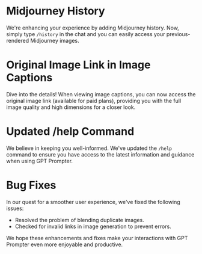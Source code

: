 # Midjourney History
  We're enhancing your experience by adding Midjourney history. Now, simply type `/history` in the chat and you can easily access your previous-rendered Midjourney images.

# Original Image Link in Image Captions
  Dive into the details! When viewing image captions, you can now access the original image link (available for paid plans), providing you with the full image quality and high dimensions for a closer look.

# Updated /help Command
  We believe in keeping you well-informed. We've updated the `/help` command to ensure you have access to the latest information and guidance when using GPT Prompter.

# Bug Fixes
  In our quest for a smoother user experience, we've fixed the following issues:
  
  - Resolved the problem of blending duplicate images.
  - Checked for invalid links in image generation to prevent errors.

We hope these enhancements and fixes make your interactions with GPT Prompter even more enjoyable and productive.
